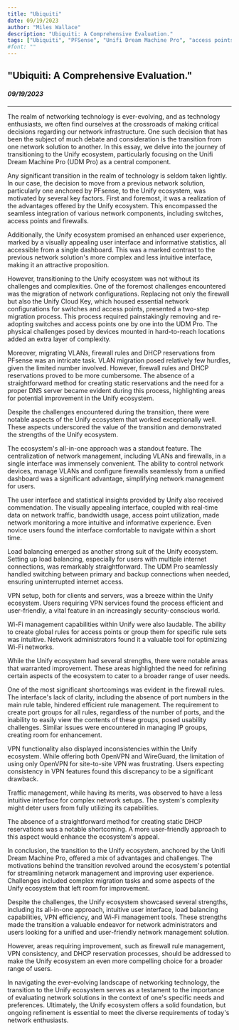 ```yaml
---
title: "Ubiquiti"
date: 09/19/2023
author: "Miles Wallace"
description: "Ubiquiti: A Comprehensive Evaluation."
tags: ["Ubiquiti", "PFSense", "Unifi Dream Machine Pro", "access points", "firewalls", "VLANs", "Unify", "DHCP", "Wi-Fi", "VPN",  ]
#font: ""
---
```

## "Ubiquiti: A Comprehensive Evaluation."
#### _09/19/2023_ 
____
The realm of networking technology is ever-evolving, and as technology enthusiasts, we often find ourselves at the crossroads of making critical decisions regarding our network infrastructure. One such decision that has been the subject of much debate and consideration is the transition from one network solution to another. In this essay, we delve into the journey of transitioning to the Unify ecosystem, particularly focusing on the Unifi Dream Machine Pro (UDM Pro) as a central component. 

Any significant transition in the realm of technology is seldom taken lightly. In our case, the decision to move from a previous network solution, particularly one anchored by PFsense, to the Unify ecosystem, was motivated by several key factors. First and foremost, it was a realization of the advantages offered by the Unify ecosystem. This encompassed the seamless integration of various network components, including switches, access points and firewalls.

Additionally, the Unify ecosystem promised an enhanced user experience, marked by a visually appealing user interface and informative statistics, all accessible from a single dashboard. This was a marked contrast to the previous network solution's more complex and less intuitive interface, making it an attractive proposition.

However, transitioning to the Unify ecosystem was not without its challenges and complexities. One of the foremost challenges encountered was the migration of network configurations. Replacing not only the firewall but also the Unify Cloud Key, which housed essential network configurations for switches and access points, presented a two-step migration process. This process required painstakingly removing and re-adopting switches and access points one by one into the UDM Pro. The physical challenges posed by devices mounted in hard-to-reach locations added an extra layer of complexity.

Moreover, migrating VLANs, firewall rules and DHCP reservations from PFsense was an intricate task. VLAN migration posed relatively few hurdles, given the limited number involved. However, firewall rules and DHCP reservations proved to be more cumbersome. The absence of a straightforward method for creating static reservations and the need for a proper DNS server became evident during this process, highlighting areas for potential improvement in the Unify ecosystem.

Despite the challenges encountered during the transition, there were notable aspects of the Unify ecosystem that worked exceptionally well. These aspects underscored the value of the transition and demonstrated the strengths of the Unify ecosystem.

The ecosystem's all-in-one approach was a standout feature. The centralization of network management, including VLANs and firewalls, in a single interface was immensely convenient. The ability to control network devices, manage VLANs and configure firewalls seamlessly from a unified dashboard was a significant advantage, simplifying network management for users.

The user interface and statistical insights provided by Unify also received commendation. The visually appealing interface, coupled with real-time data on network traffic, bandwidth usage, access point utilization, made network monitoring a more intuitive and informative experience. Even novice users found the interface comfortable to navigate within a short time.

Load balancing emerged as another strong suit of the Unify ecosystem. Setting up load balancing, especially for users with multiple internet connections, was remarkably straightforward. The UDM Pro seamlessly handled switching between primary and backup connections when needed, ensuring uninterrupted internet access.

VPN setup, both for clients and servers, was a breeze within the Unify ecosystem. Users requiring VPN services found the process efficient and user-friendly, a vital feature in an increasingly security-conscious world.

Wi-Fi management capabilities within Unify were also laudable. The ability to create global rules for access points or group them for specific rule sets was intuitive. Network administrators found it a valuable tool for optimizing Wi-Fi networks.

While the Unify ecosystem had several strengths, there were notable areas that warranted improvement. These areas highlighted the need for refining certain aspects of the ecosystem to cater to a broader range of user needs.

One of the most significant shortcomings was evident in the firewall rules. The interface's lack of clarity, including the absence of port numbers in the main rule table, hindered efficient rule management. The requirement to create port groups for all rules, regardless of the number of ports, and the inability to easily view the contents of these groups, posed usability challenges. Similar issues were encountered in managing IP groups, creating room for enhancement.

VPN functionality also displayed inconsistencies within the Unify ecosystem. While offering both OpenVPN and WireGuard, the limitation of using only OpenVPN for site-to-site VPN was frustrating. Users expecting consistency in VPN features found this discrepancy to be a significant drawback.

Traffic management, while having its merits, was observed to have a less intuitive interface for complex network setups. The system's complexity might deter users from fully utilizing its capabilities.

The absence of a straightforward method for creating static DHCP reservations was a notable shortcoming. A more user-friendly approach to this aspect would enhance the ecosystem's appeal.

In conclusion, the transition to the Unify ecosystem, anchored by the Unifi Dream Machine Pro, offered a mix of advantages and challenges. The motivations behind the transition revolved around the ecosystem's potential for streamlining network management and improving user experience. Challenges included complex migration tasks and some aspects of the Unify ecosystem that left room for improvement.

Despite the challenges, the Unify ecosystem showcased several strengths, including its all-in-one approach, intuitive user interface, load balancing capabilities, VPN efficiency, and Wi-Fi management tools. These strengths made the transition a valuable endeavor for network administrators and users looking for a unified and user-friendly network management solution.

However, areas requiring improvement, such as firewall rule management, VPN consistency, and DHCP reservation processes, should be addressed to make the Unify ecosystem an even more compelling choice for a broader range of users.

In navigating the ever-evolving landscape of networking technology, the transition to the Unify ecosystem serves as a testament to the importance of evaluating network solutions in the context of one's specific needs and preferences. Ultimately, the Unify ecosystem offers a solid foundation, but ongoing refinement is essential to meet the diverse requirements of today's network enthusiasts.